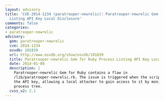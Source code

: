 ```yaml
---
layout: advisory
title: 'CVE-2014-1234 (paratrooper-newrelic): Paratrooper-newrelic Gem for Ruby Process
  Listing API Key Local Disclosure'
comments: false
categories:
- paratrooper-newrelic
advisory:
  gem: paratrooper-newrelic
  cve: 2014-1234
  osvdb: 101839
  url: http://www.osvdb.org/show/osvdb/101839
  title: Paratrooper-newrelic Gem for Ruby Process Listing API Key Local Disclosure
  date: 2014-01-08
  description: |
    Paratrooper-newrelic Gem for Ruby contains a flaw in
    /lib/paratrooper-newrelic.rb. The issue is triggered when the script exposes
    the API key, allowing a local attacker to gain access to it by monitoring the
    process tree.
  cvss_v2: 2.1
---
```

